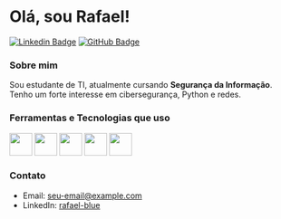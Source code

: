 # Olá, sou Rafael!

[![Linkedin Badge](https://img.shields.io/badge/-rafaelblue-0077B5?style=flat-square&logo=Linkedin&logoColor=white&link=https://www.linkedin.com/in/rafael-blue/)](https://www.linkedin.com/in/rafael-blue/)
[![GitHub Badge](https://img.shields.io/badge/-rafaelblue-333?style=flat-square&logo=github&logoColor=white&link=https://github.com/notczzz)](https://github.com/notczzz)

### Sobre mim
Sou estudante de TI, atualmente cursando **Segurança da Informação**. Tenho um forte interesse em cibersegurança, Python e redes.

### Ferramentas e Tecnologias que uso
<p>
    <img src="https://cdn.jsdelivr.net/gh/devicons/devicon@latest/icons/python/python-original-wordmark.svg" width="40" height="40" />
    <img src="https://cdn.jsdelivr.net/gh/devicons/devicon@latest/icons/html5/html5-original-wordmark.svg" width="40" height="40" />
    <img src="https://cdn.jsdelivr.net/gh/devicons/devicon@latest/icons/debian/debian-plain-wordmark.svg" width="40" height="40" />
    <img src="https://img.icons8.com/?size=100&id=2557&format=png&color=000000" width="40" height="40" />
    <img src="https://img.icons8.com/?size=100&id=qBWtR72kluCU&format=png&color=000000" width="40" height="40" />
</p>

### Contato
- Email: seu-email@example.com
- LinkedIn: [rafael-blue](https://www.linkedin.com/in/rafael-blue/)
